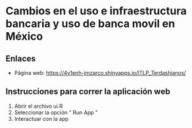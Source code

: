 # Cambios en el uso e infraestructura bancaria y uso de banca movil en México

## Enlaces

- Página web: https://4v1enh-jmzarco.shinyapps.io/ITLP_Terdashianos/

## Instrucciones para correr la aplicación web

1. Abrir el archivo ui.R
2. Seleccionar la opción " Run App "
3. Interactuar con la app


